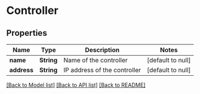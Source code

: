 # Controller
## Properties

| Name | Type | Description | Notes |
|------------ | ------------- | ------------- | -------------|
| **name** | **String** | Name of the controller | [default to null] |
| **address** | **String** | IP address of the controller | [default to null] |

[[Back to Model list]](../README.md#documentation-for-models) [[Back to API list]](../README.md#documentation-for-api-endpoints) [[Back to README]](../README.md)

